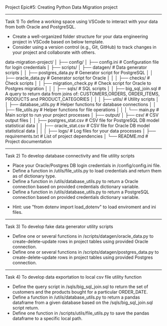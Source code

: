 Project Epic#5: Creating Python Data Migration project


-----------------
Task 1) To define a working space using VSCode to interact with your data from both Oracle and PostgreSQL.

* Create a well-organized folder structure for your data engineering project in VSCode based on below template.
* Consider using a version control (e.g., Git, GitHub) to track changes in your project and collaborate with others.

data-migration-project/
│
├── config/
│   ├── config.ini               # Configuration file for login credentials
│
├── scripts/
│   ├── datagen/                 # Data generator scripts
│   │   ├── postgres_data.py     # Generator script for PostgreSQL
│   │   ├── oracle_data.py       # Generator script for Oracle
│   │
│   ├── checks/                  # Check scripts
│   │   ├── migration_check.py   # Check script for Oracle to Postgres migration
│   │
│   ├── sqls/                    # SQL scripts
│   │   ├── big_sql_join.sql     # A query to return data from joins of: CUSTOMERS,ORDERS, ORDER_ITEMS, PRODUCTS and PRODUCT_CATEGORIES
│   │
│   ├── utils/                   # Utility scripts
│   │   ├── database_utils.py    # Helper functions for database connections
│   │   ├── file_utils.py        # Helper functions for file operations
│   │
│   └── main.py                  # Main script to run your project processes
│
├── output/
│   ├── csv/                     # CSV output files
│   │   ├── postgres_stat.csv    # CSV file for PostgreSQL DB model statistical data
│   │   ├── oracle_stat.csv      # CSV file for Oracle DB model statistical data
│   │
│   ├── logs/                    # Log files for your data processes
│
├── requirements.txt             # List of project dependencies
│
└── README.md                    # Project documentation

-----------------
Task 2) To develop database connectivity and file utility scripts
* Place your Oracle/Postgres DB login credentials in /config/config.ini file. 
* Define a function in /utils/file_utils.py to load credentials and return them as of dictionary type.
* Define a function in /utils/database_utils.py to return a Oracle connection based on provided credentials dictionary variable.
* Define a function in /utils/database_utils.py to return a PostgreSQL connection based on provided credentials dictionary variable.

+ Hint: use "from dotenv import load_dotenv" to load enviroment and ini files.

-----------------
Task 3) To develop fake data generator utility scripts
* Define one or several functions in /scripts/datagen/oracle_data.py to create-delete-update rows in project tables using provided Oracle connection.
* Define one or several functions in /scripts/datagen/postgres_data.py to create-delete-update rows in project tables using provided Postgres connection.


-----------------
Task 4) To develop data exportation to local csv file utility function
* Define the query script in /sqls/big_sql_join.sql to return the set of customers and the products bought for a particular ORDER_DATE. 
* Define a function in /utils/database_utils.py to return a pandas dataframe from a given database based on the /sqls/big_sql_join.sql script return.
* Define one function in /scripts/utils/file_utils.py to save the pandas dataframe to a specific local path.
